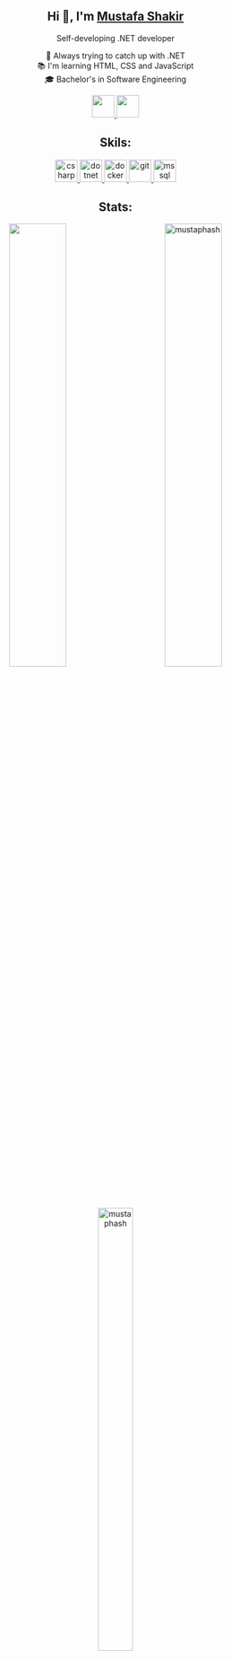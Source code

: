 <h2 align="center">
  Hi 👋, I'm
  <b><a target="_blank" href="https://www.linkedin.com/in/mustafa-shakir-970391231/">Mustafa Shakir</a></b>
 </h2>
 <p align="center">Self-developing .NET developer</P>
 <p align="center">
 🏃 Always trying to catch up with .NET
 <br>
 &#128218; I'm learning HTML, CSS and JavaScript
 <br>
 🎓  Bachelor's in Software Engineering 
 <br>
 </p>
 <p align="center">
  <a href="https://www.linkedin.com/in/mustafa-shakir-970391231/"> 
   <img size=7% src="https://www.iconsdb.com/icons/preview/green/linkedin-5-xxl.png" width="40" height="40"/> 
  </a> 
  <a href="mailto:mshakir9918@gmail.com"> 
   <img size=7% src="https://www.iconsdb.com/icons/preview/green/email-14-xxl.png" height="40"/> 
  </a>
 </p>
 
 <h2 align = "center">Skils:</h2>

 <p align="center"> 
  <a href="https://www.w3schools.com/cs/" target="_blank" rel="noreferrer"> 
    <img size=7% src="https://iconape.com/wp-content/png_logo_vector/c.png" alt="csharp" width="40" height="40"/> 
  </a> 
  <a href="https://dotnet.microsoft.com/" target="_blank" rel="noreferrer"> 
    <img src="https://wpguru.co.uk/wp-content/uploads/2020/04/dotnet-logo.png" alt="dotnet" width="40" height="40"/> 
  </a>  
  <a href="https://www.docker.com/" target="_blank" rel="noreferrer">  
    <img src="https://cdn.icon-icons.com/icons2/2407/PNG/512/docker_icon_146192.png" alt="docker" width="40" height="40"/> 
  </a> 
  <a href="https://git-scm.com/" target="_blank" rel="noreferrer"> 
    <img src="https://3.bp.blogspot.com/-xhNpNJJyQhk/XIe4GY78RQI/AAAAAAAAItc/ouueFUj2Hqo5dntmnKqEaBJR4KQ4Q2K3ACK4BGAYYCw/s1600/logo%2Bgit%2Bicon.png" alt="git" width="40" height="40"/> 
  </a> 
  <a href="https://www.microsoft.com/en-us/sql-server" target="_blank" rel="noreferrer"> 
    <img src="https://vectorified.com/images/sql-server-icon-26.png?" alt="mssql" width="40" height="40"/> 
  </a> 
</p>
 
 
<h2 align = "center">Stats:</h2>
<p align = "center">
  <div align="center">
<img width=45% align="left" high=45% src="https://github-readme-stats.vercel.app/api?username=mustaphash&hide_border=true&show_icons=true&locale=en&layout=compact&bg_color=00000000&title_color=ffb000&text_color=785ef0&icon_color=6cc644&border_color=ffb000" style="max-width: 100%;" />

<img width=45% align="right" src="https://github-readme-streak-stats.herokuapp.com/?user=mustaphash&hide_border=true&show_icons=true&locale=en&layout=compact&bg_color=00000000&title_color=ffb000&text_color=785ef0&icon_color=6cc644&border_color=ffb000" alt="mustaphash" />
  </div>
  <br>
	<br>
	<br>
	<br>
	<br>
	<br>
	<br>
	<br>
  <div align="center">
<img width="35%" align="center" height="45%" margin-top:30px src="https://github-readme-stats.vercel.app/api/top-langs?username=mustaphash&hide_border=true&show_icons=true&locale=en&layout=compact&bg_color=00000000&title_color=ffb000&text_color=785ef0&icon_color=6cc644&border_color=ffb000" alt="mustaphash" style="max-width: 100%;" />
  </div>
</p>

<h2 align="center"> Repositories: </h2>
<br />
<p align="center">
  <a href="https://github.com/mustaphash/Outdoor">
    <img width="45%" align="center" src="https://github-readme-stats.vercel.app/api/pin/?username=mustaphash&repo=Outdoor&bg_color=00000000&title_color=ffb000&text_color=785ef0&icon_color=6cc644&border_color=ffb000" />
  </a>
  <span>&nbsp;</span>
  <a href="https://github.com/mustaphash/BulgarianPlaces">
    <img width="45%" align="center" src="https://github-readme-stats.vercel.app/api/pin/?username=mustaphash&repo=Outdoor&bg_color=00000000&title_color=ffb000&text_color=785ef0&icon_color=6cc644&border_color=ffb000" />
  </a>
</p>
<p align="center">
  <a href="https://github.com/mustaphash/AstroNeoWs">
    <img width="45%" align="center" src="https://github-readme-stats.vercel.app/api/pin/?username=mustaphash&repo=AstroNeoWs&bg_color=00000000&title_color=ffb000&text_color=785ef0&icon_color=6cc644&border_color=ffb000" />
  </a>
  <span>&nbsp;</span>
  <a href="https://github.com/mustaphash/Pharmacy">
    <img width="45%" align="center" src="https://github-readme-stats.vercel.app/api/pin/?username=mustaphash&repo=Pharmacy&bg_color=00000000&title_color=ffb000&text_color=785ef0&icon_color=6cc644&border_color=ffb000" />
  </a>
</p>
